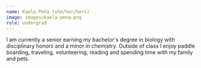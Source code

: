 ```yaml
---
name: Kaela Peña (she/her/hers)
image: images/kaela-pena.png
role: undergrad
---
```


I am currently a senior earning my bachelor's degree in biology with disciplinary honors and a minor in chemistry. Outside of class I enjoy paddle boarding, traveling,  volunteering, reading and spending time with my family and pets. 



